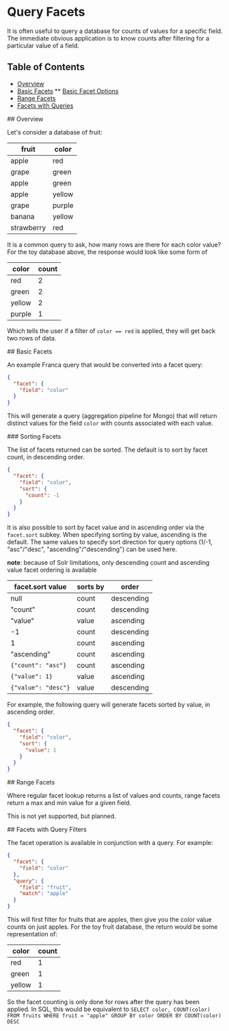 # Query Facets

It is often useful to query a database for counts of values for a specific field. The immediate obvious application is to know counts after filtering for a particular value of a field.

## Table of Contents
* [Overview](#facet-overview)
* [Basic Facets](#facet-basic)
** [Basic Facet Options](#facet-basic-options)
* [Range Facets](#facet-range)
* [Facets with Queries](#facet-queries)


<a name="facet-overview"/>
## Overview

Let's consider a database of fruit:

 fruit | color |
---|---
apple | red
grape | green
apple | green
apple | yellow
grape | purple
banana | yellow
strawberry | red


It is a common query to ask, how many rows are there for each color value? For the toy database above, the response would look like some form of

color | count
---|---
red | 2
green | 2
yellow | 2
purple| 1

Which tells the user if a filter of ```color == red``` is applied, they will get back two rows of data.

<a name="facet-basic"/>
## Basic Facets

An example Franca query that would be converted into a facet query:

```json
{
  "facet": {
    "field": "color"
  }
}
```

This will generate a query (aggregation pipeline for Mongo) that will return distinct values for the field ```color``` with counts associated with each value.


<a name="facet-basic-options"/>
### Sorting Facets

The list of facets returned can be sorted. The default is to sort by facet count, in descending order.

```json
{
  "facet": {
    "field": "color",
    "sort": {
      "count": -1
    }
  }
}
```

It is also possible to sort by facet value and in ascending order via the ```facet.sort``` subkey. When specifying sorting by value, ascending is the default. The same values to specify sort direction for query options (1/-1, "asc"/"desc", "ascending"/"descending") can be used here.

**note**: because of Solr limitations, only descending count and ascending value facet ordering is available

facet.sort value | sorts by | order
---|---|---
null | count | descending
"count" | count | descending
"value" | value | ascending
-1 | count | descending
1 | count | ascending
"ascending" | count | ascending
```{"count": "asc"}``` | count | ascending
```{"value": 1}``` | value | ascending
```{"value": "desc"}``` | value | descending

For example, the following query will generate facets sorted by value, in ascending order.

```json
{
  "facet": {
    "field": "color",
    "sort": {
      "value": 1
    }
  }
}
```

<a name="facet-range"/>
## Range Facets

Where regular facet lookup returns a list of values and counts, range facets return a max and min value for a given field.

This is not yet supported, but planned.


<a name="facet-query"/>
## Facets with Query Filters

The facet operation is available in conjunction with a query. For example:

```json
{
  "facet": {
    "field": "color"
  },
  "query": {
    "field": "fruit",
    "match": "apple"
  }
}
```

This will first filter for fruits that are apples, then give you the color value counts on just apples. For the toy fruit database, the return would be some representation of:

color | count
---|---
red | 1
green | 1
yellow | 1

So the facet counting is only done for rows after the query has been applied. In SQL, this would be equivalent to ```SELECT color, COUNT(color) FROM fruits WHERE fruit = "apple" GROUP BY color ORDER BY COUNT(color) DESC```
